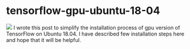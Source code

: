 # tensorflow-gpu-ubuntu-18-04
<img src='images/tf.jpg'/>
I wrote this post to simplify the  installation process of gpu version of TensorFlow on Ubuntu 18.04. I have described few installation steps here and hope that it will be helpful.

